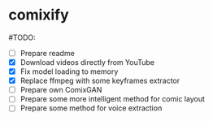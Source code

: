 # comixify

#TODO:
- [ ] Prepare readme
- [x] Download videos directly from YouTube
- [x] Fix model loading to memory
- [x] Replace ffmpeg with some keyframes extractor
- [ ] Prepare own ComixGAN
- [ ] Prepare some more intelligent method for comic layout
- [ ] Prepare some method for voice extraction
